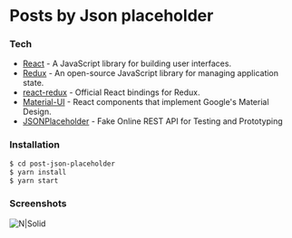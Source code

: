 # Posts by Json placeholder

### Tech

* [React](https://reactjs.org/) - A JavaScript library for building user interfaces.
* [Redux](https://redux.js.org/) - An open-source JavaScript library for managing application state.
* [react-redux](https://github.com/reduxjs/react-redux) - Official React bindings for Redux.
* [Material-UI](https://material-ui.com/) - React components that implement Google's Material Design.
* [JSONPlaceholder](https://jsonplaceholder.typicode.com/) - Fake Online REST API for Testing and Prototyping 

### Installation

```sh
$ cd post-json-placeholder
$ yarn install
$ yarn start
```

### Screenshots

![N|Solid](https://image.ibb.co/cCADhK/Screen_Shot_2018_09_16_at_10_02_39_PM.png)

